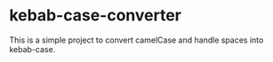# kebab-case-converter
This is a simple project to convert camelCase and handle spaces into kebab-case.

